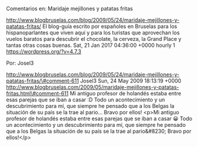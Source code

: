 Comentarios en: Maridaje mejillones y patatas fritas

http://www.blogbruselas.com/blog/2009/05/24/maridaje-mejillones-y-patatas-fritas/
El blog-guía escrito por españoles en Bruselas para los hispanoparlantes
que viven aquí y para los turistas que aprovechan los vuelos baratos
para descubrir el chocolate, la cerveza, la Grand Place y tantas otras
cosas buenas. Sat, 21 Jan 2017 04:36:00 +0000 hourly 1
https://wordpress.org/?v=4.7.3

Por: Josel3

http://www.blogbruselas.com/blog/2009/05/24/maridaje-mejillones-y-patatas-fritas/\#comment-611
Josel3 Sun, 24 May 2009 18:13:19 +0000
http://www.blogbruselas.com/2009/05/maridaje-mejillones-y-patatas-fritas.html\#comment-611
Mi antiguo profesor de holandés estaba entre esas parejas que se iban a
casar :D Todo un acontecimiento y un descubrimiento para mí, que siempre
he pensado que a los Belgas la situación de su país se la trae al
pario\... Bravo por ellos! \<p\>Mi antiguo profesor de holandés estaba
entre esas parejas que se iban a casar 😀 Todo un acontecimiento y un
descubrimiento para mí, que siempre he pensado que a los Belgas la
situación de su país se la trae al pario&\#8230; Bravo por ellos!\</p\>
